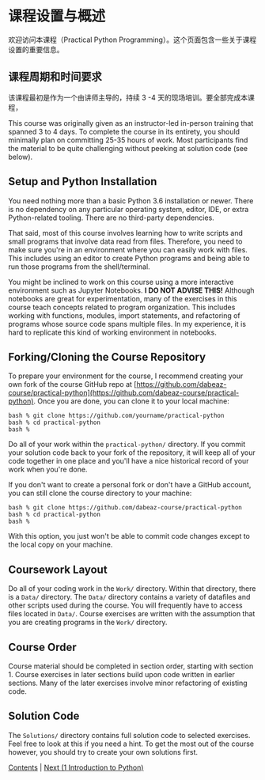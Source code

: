 # 课程设置与概述

欢迎访问本课程（Practical Python Programming）。这个页面包含一些关于课程设置的重要信息。

## 课程周期和时间要求

该课程最初是作为一个由讲师主导的，持续 3 -4 天的现场培训。要全部完成本课程，

This course was originally given as an instructor-led in-person
training that spanned 3 to 4 days.  To complete the course in its
entirety, you should minimally plan on committing 25-35 hours of work.
Most participants find the material to be quite challenging without
peeking at solution code (see below).

## Setup and Python Installation

You need nothing more than a basic Python 3.6 installation or newer.
There is no dependency on any particular operating system, editor,
IDE, or extra Python-related tooling.  There are no third-party
dependencies.

That said, most of this course involves learning how to write scripts
and small programs that involve data read from files.  Therefore, you
need to make sure you're in an environment where you can easily work
with files.  This includes using an editor to create Python programs
and being able to run those programs from the shell/terminal.

You might be inclined to work on this course using a more interactive
environment such as Jupyter Notebooks. **I DO NOT ADVISE THIS!**
Although notebooks are great for experimentation, many of the
exercises in this course teach concepts related to program
organization.  This includes working with functions, modules, import
statements, and refactoring of programs whose source code spans
multiple files.  In my experience, it is hard to replicate this kind
of working environment in notebooks.

## Forking/Cloning the Course Repository

To prepare your environment for the course, I recommend creating your
own fork of the course GitHub repo at
[https://github.com/dabeaz-course/practical-python](https://github.com/dabeaz-course/practical-python).
Once you are done, you can clone it to your local machine:

```
bash % git clone https://github.com/yourname/practical-python
bash % cd practical-python
bash %
```

Do all of your work within the `practical-python/` directory.  If you
commit your solution code back to your fork of the repository, it will
keep all of your code together in one place and you'll have a nice
historical record of your work when you're done.

If you don't want to create a personal fork or don't have a GitHub account,
you can still clone the course directory to your machine:

```
bash % git clone https://github.com/dabeaz-course/practical-python
bash % cd practical-python
bash %
```

With this option, you just won't be able to commit code changes except
to the local copy on your machine.

## Coursework Layout

Do all of your coding work in the `Work/` directory.  Within that
directory, there is a `Data/` directory.  The `Data/` directory
contains a variety of datafiles and other scripts used during the
course. You will frequently have to access files located in `Data/`.
Course exercises are written with the assumption that you are creating
programs in the `Work/` directory.

## Course Order

Course material should be completed in section order, starting with
section 1.  Course exercises in later sections build upon code written in
earlier sections.  Many of the later exercises involve minor refactoring
of existing code.

## Solution Code

The `Solutions/` directory contains full solution code to selected
exercises.  Feel free to look at this if you need a hint.  To get the
most out of the course however, you should try to create your own
solutions first.

[Contents](Contents.md) \| [Next (1 Introduction to Python)](01_Introduction/00_Overview.md)









